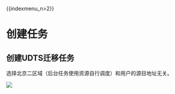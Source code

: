 {{indexmenu_n>2}}

# 创建任务

## 创建UDTS迁移任务

选择北京二区域（后台任务使用资源自行调度）和用户的源目地址无关。

![](http://udts-doc.cn-bj.ufileos.com/create001.jpg)




